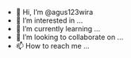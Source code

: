- 👋 Hi, I’m @agus123wira
- 👀 I’m interested in ...
- 🌱 I’m currently learning ...
- 💞️ I’m looking to collaborate on ...
- 📫 How to reach me ...

<!---
agus123wira/agus123wira is a ✨ special ✨ repository because its `README.md` (this file) appears on your GitHub profile.
You can click the Preview link to take a look at your changes.
--->
